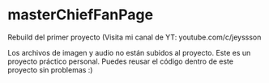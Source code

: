 # masterChiefFanPage
Rebuild del primer proyecto (Visita mi canal de YT: youtube.com/c/jeyssson

Los archivos de imagen y audio no están subidos al proyecto. Este es un proyecto práctico personal. 
Puedes reusar el código dentro de este proyecto sin problemas :)
